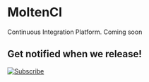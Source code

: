 # MoltenCI
Continuous Integration Platform. Coming soon

## Get notified when we release!


[![Subscribe](https://img.shields.io/badge/N-Subscribe-red.svg?style=flat-square)](https://molten.pushpad.xyz/p/5893)
